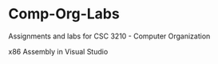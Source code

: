 # Comp-Org-Labs

Assignments and labs for CSC 3210 - Computer Organization

x86 Assembly in Visual Studio
